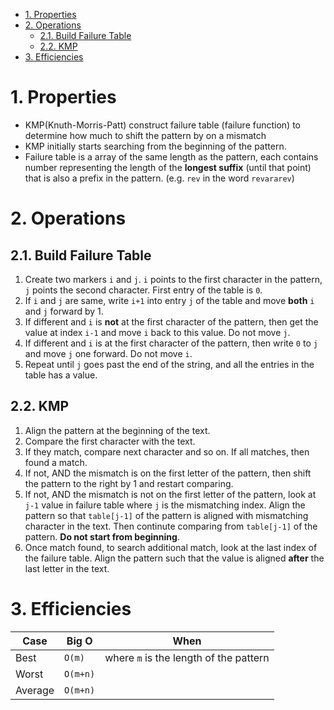 <!-- TOC -->

- [1. Properties](#1-properties)
- [2. Operations](#2-operations)
    - [2.1. Build Failure Table](#21-build-failure-table)
    - [2.2. KMP](#22-kmp)
- [3. Efficiencies](#3-efficiencies)

<!-- /TOC -->
# 1. Properties
* KMP(Knuth-Morris-Patt) construct failure table (failure function) to determine how much to shift the pattern by on a mismatch
* KMP initially starts searching from the beginning of the pattern. 
* Failure table is a array of the same length as the pattern, each contains number representing the length of the **longest suffix** (until that point) that is also a prefix in the pattern. (e.g. `rev` in the word `revararev`)

# 2. Operations
## 2.1. Build Failure Table
1. Create two markers `i` and `j`. `i` points to the first character in the pattern, `j` points the second character. First entry of the table is `0`.
2. If `i` and `j` are same, write `i+1` into entry `j` of the table and move **both** `i` and `j` forward by 1. 
3. If different and `i` is **not** at the first character of the pattern, then get the value at index `i-1` and move `i` back to this value. Do not move `j`. 
4. If different and `i` is at the first character of the pattern, then write `0` to `j` and move `j` one forward. Do not move `i`. 
5. Repeat until `j` goes past the end of the string, and all the entries in the table has a value. 
## 2.2. KMP 
1. Align the pattern at the beginning of the text.
2. Compare the first character with the text. 
3. If they match, compare next character and so on. If all matches, then found a match. 
4. If not, AND the mismatch is on the first letter of the pattern, then shift the pattern to the right by 1 and restart comparing. 
5. If not, AND the mismatch is not on the first letter of the pattern, look at `j-1` value in failure table where `j` is the mismatching index. Align the pattern so that `table[j-1]` of the pattern is aligned with mismatching character in the text. Then continute comparing from `table[j-1]` of the pattern. **Do not start from beginning**.
6. Once match found, to search additional match, look at the last index of the failure table. Align the pattern such that the value is aligned **after** the last letter in the text. 

# 3. Efficiencies
|Case|Big O|When|
|---|---|---|
|Best|`O(m)`|where `m` is the length of the pattern|
|Worst|`O(m+n)`||
|Average| `O(m+n)`||
